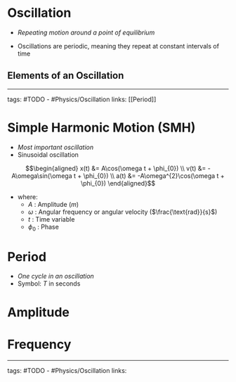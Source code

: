 # Oscillation
- *Repeating motion around a point of equilibrium*

- Oscillations are periodic, meaning they repeat at constant intervals of time

## Elements of an Oscillation


---
tags: #TODO - #Physics/Oscillation 
links: [[Period]]


# Simple Harmonic Motion (SMH)
- *Most important oscillation*
- Sinusoidal oscillation

$$\begin{aligned}
x(t) &= A\cos(\omega t + \phi_{0}) \\
v(t) &= -A\omega\sin(\omega t + \phi_{0}) \\
a(t) &= -A\omega^{2}\cos(\omega t + \phi_{0})
\end{aligned}$$

- where:
	- $A$ : Amplitude ($m$)
	- $\omega$ : Angular frequency or angular velocity ($\frac{\text{rad}}{s}$)
	- $t$ : Time variable
	- $\phi_{0}$ : Phase 

# Period
- *One cycle in an oscillation*
- Symbol: $T$ in seconds



# Amplitude
# Frequency


---
tags: #TODO - #Physics/Oscillation 
links:
